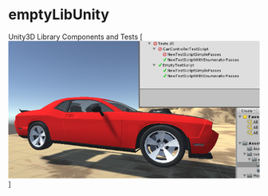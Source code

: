 # emptyLibUnity
Unity3D Library Components and Tests 
[![Jhon OseK Antar el turco de tamaulipas era el jefe ... ](https://raw.githubusercontent.com/rgarro/emptyLibUnity/master/emptyLib.PNG)]
